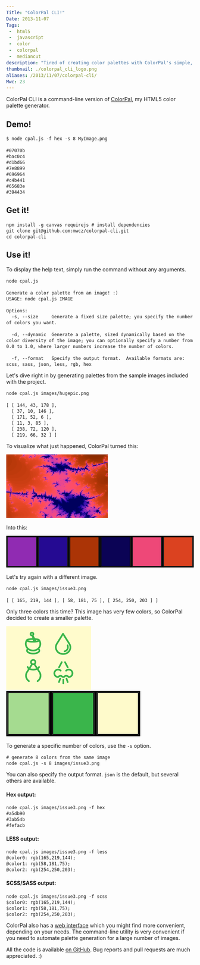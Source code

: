 ```yaml
---
Title: "ColorPal CLI!"
Date: 2013-11-07
Tags:
 -  html5
 -  javascript
 -  color
 -  colorpal
 -  mediancut
description: "Tired of creating color palettes with ColorPal's simple, intuitive drag-and-drop interface?  Me too!  Use this handy command instead."
thumbnail: ./colorpal_cli_logo.png
aliases: /2013/11/07/colorpal-cli/
Mwc: 23
---
```


ColorPal CLI is a command-line version of [ColorPal][5], my HTML5 color palette
generator.

## Demo!

    $ node cpal.js -f hex -s 8 MyImage.png

    #07070b
    #bac0c4
    #d1bd66
    #7e8899
    #696964
    #c4b441
    #65683e
    #394434

## Get it!

    npm install -g canvas requirejs # install dependencies
    git clone git@github.com:mwcz/colorpal-cli.git
    cd colorpal-cli

## Use it!

To display the help text, simply run the command without any arguments.

    node cpal.js

    Generate a color palette from an image! :)
    USAGE: node cpal.js IMAGE

    Options:
      -s, --size     Generate a fixed size palette; you specify the number of colors you want.

      -d, --dynamic  Generate a palette, sized dynamically based on the color diversity of the image; you can optionally specify a number from 0.0 to 1.0, where larger numbers increase the number of colors.

      -f, --format   Specify the output format.  Available formats are: scss, sass, json, less, rgb, hex

Let's dive right in by generating palettes from the sample images included with the
project.

    node cpal.js images/hugepic.png

    [ [ 144, 43, 178 ],
      [ 37, 10, 146 ],
      [ 171, 52, 6 ],
      [ 11, 3, 85 ],
      [ 238, 72, 120 ],
      [ 219, 66, 32 ] ]

To visualize what just happened, ColorPal turned this:

![hugepic.png](hugepic_small.png "hugepic.png")

Into this:

![hugepic.png colors](hugepic_colors.png "hugepic.png colors")

Let's try again with a different image.

    node cpal.js images/issue3.png

    [ [ 165, 219, 144 ], [ 58, 181, 75 ], [ 254, 250, 203 ] ]

Only three colors this time? This image has very few colors, so ColorPal
decided to create a smaller palette.

![issue3.png](issue3_small.png "issue3.png")
![issue3.png colors](issue3_colors.png "issue3.png colors")

To generate a specific number of colors, use the `-s` option.

    # generate 8 colors from the same image
    node cpal.js -s 8 images/issue3.png

You can also specify the output format. `json` is the default, but several others are available.

#### Hex output:

    node cpal.js images/issue3.png -f hex
    #a5db90
    #3ab54b
    #fefacb

#### LESS output:

    node cpal.js images/issue3.png -f less
    @color0: rgb(165,219,144);
    @color1: rgb(58,181,75);
    @color2: rgb(254,250,203);

#### SCSS/SASS output:

    node cpal.js images/issue3.png -f scss
    $color0: rgb(165,219,144);
    $color1: rgb(58,181,75);
    $color2: rgb(254,250,203);

ColorPal also has a [web interface][4] which you might find more convenient,
depending on your needs. The command-line utility is very convenient if you
need to automate palette generation for a large number of images.

All the code is available [on GitHub][6]. Bug reports and pull requests are
much appreciated. :)

[1]: /tag/colorpal "Posts about ColorPal"
[2]: http://nodejs.org/ "Node.js official site"
[3]: /2013/11/07/colorpal-cli/ "ColorPal's CLI"
[4]: http://colorpal.org/ "colorpal.org"
[5]: /projects/colorpal "ColorPal project page"
[6]: https://github.com/mwcz/colorpal-cli "GitHub page for ColorPal CLI"
